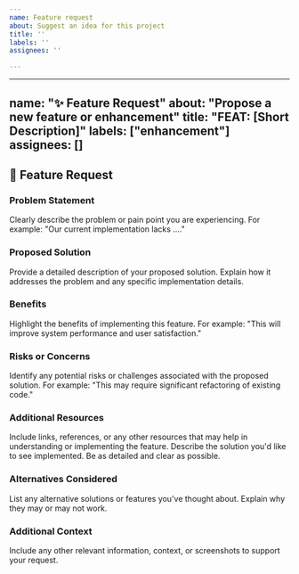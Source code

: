 ```yaml
---
name: Feature request
about: Suggest an idea for this project
title: ''
labels: ''
assignees: ''

---
```


---
name: "✨ Feature Request"
about: "Propose a new feature or enhancement"
title: "FEAT: [Short Description]"
labels: ["enhancement"]
assignees: []
---

## 🚀 Feature Request

### **Problem Statement**

Clearly describe the problem or pain point you are experiencing.
For example: "Our current implementation lacks ...."

### **Proposed Solution**

Provide a detailed description of your proposed solution.
Explain how it addresses the problem and any specific implementation details.

### **Benefits**

Highlight the benefits of implementing this feature.
For example: "This will improve system performance and user satisfaction."

### **Risks or Concerns**

Identify any potential risks or challenges associated with the proposed solution.
For example: "This may require significant refactoring of existing code."

### **Additional Resources**

Include links, references, or any other resources that may help in understanding or implementing the feature.
Describe the solution you'd like to see implemented.
Be as detailed and clear as possible.

### **Alternatives Considered**

List any alternative solutions or features you've thought about.
Explain why they may or may not work.

### **Additional Context**

Include any other relevant information, context, or screenshots to support your request.
